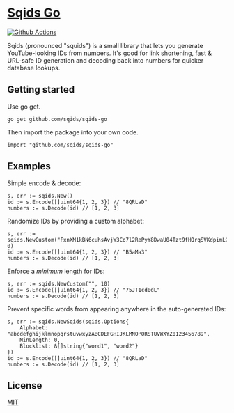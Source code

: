 # [Sqids Go](https://sqids.org/go)

[![Github Actions](https://img.shields.io/github/actions/workflow/status/sqids/sqids-go/tests.yml)](https://github.com/sqids/sqids-go/actions)

Sqids (pronounced "squids") is a small library that lets you generate YouTube-looking IDs from numbers. It's good for link shortening, fast & URL-safe ID generation and decoding back into numbers for quicker database lookups.

## Getting started

Use go get.

```golang
go get github.com/sqids/sqids-go
```

Then import the package into your own code.

```golang
import "github.com/sqids/sqids-go"
```

## Examples

Simple encode & decode:

```golang
s, err := sqids.New()
id := s.Encode([]uint64{1, 2, 3}) // "8QRLaD"
numbers := s.Decode(id) // [1, 2, 3]
```

Randomize IDs by providing a custom alphabet:

```golang
s, err := sqids.NewCustom("FxnXM1kBN6cuhsAvjW3Co7l2RePyY8DwaU04Tzt9fHQrqSVKdpimLGIJOgb5ZE", 0)
id := s.Encode([]uint64{1, 2, 3}) // "B5aMa3"
numbers := s.Decode(id) // [1, 2, 3]
```

Enforce a *minimum* length for IDs:

```golang
s, err := sqids.NewCustom("", 10)
id := s.Encode([]uint64{1, 2, 3}) // "75JT1cd0dL"
numbers := s.Decode(id) // [1, 2, 3]
```

Prevent specific words from appearing anywhere in the auto-generated IDs:

```golang
s, err := sqids.NewSqids(sqids.Options{
    Alphabet:  "abcdefghijklmnopqrstuvwxyzABCDEFGHIJKLMNOPQRSTUVWXYZ0123456789",
    MinLength: 0,
    Blocklist: &[]string{"word1", "word2"}
})
id := s.Encode([]uint64{1, 2, 3}) // "8QRLaD"
numbers := s.Decode(id) // [1, 2, 3]
```

## License

[MIT](LICENSE)
